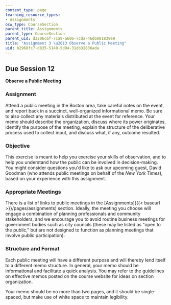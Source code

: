```yaml
---
content_type: page
learning_resource_types:
- Assignments
ocw_type: CourseSection
parent_title: Assignments
parent_type: CourseSection
parent_uid: d3206c6f-7ca9-a606-7cda-46d6081839e9
title: "Assignment 3 \u2013 Observe a Public Meeting"
uid: b2968fc7-d835-5148-5d94-31db32836ada
---
```


Due Session 12
--------------

**Observe a Public Meeting**

### Assignment

Attend a public meeting in the Boston area, take careful notes on the event, and report back in a succinct, well-organized informational memo. Be sure to also collect any materials distributed at the event for reference. Your memo should describe the organization, discuss where its power originates, identify the purpose of the meeting, explain the structure of the deliberative process used to collect input, and discuss what, if any, outcome resulted.

### Objective

This exercise is meant to help you exercise your skills of observation, and to help you understand how the public can be involved in decision-making. You might consider questions you'd like to ask our upcoming guest, David Goodman (who attends public meetings on behalf of the _New York Times_), based on your experience with this assignment.

### Appropriate Meetings

There is a list of links to public meetings in the [Assignments]({{< baseurl >}}/pages/assignments) section. Ideally, the meeting you choose will engage a combination of planning professionals and community stakeholders, and we encourage you to avoid routine business meetings for government bodies such as city councils (these may be listed as "open to the public," but are not designed to function as planning meetings that involve public participation).

### Structure and Format

Each public meeting will have a different purpose and will thereby lend itself to a different memo structure. In general, your memo should be informational and facilitate a quick analysis. You may refer to the guidelines on effective memos posted on the course website for ideas on section organization.

Your memo should be no more than two pages, and it should be single-spaced, but make use of white space to maintain legibility.